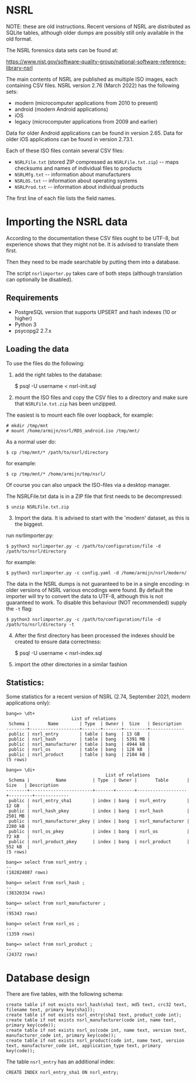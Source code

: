 # NSRL

NOTE: these are old instructions. Recent versions of NSRL are distributed as
SQLite tables, although older dumps are possibly still only available in the
old format.

The NSRL forensics data sets can be found at:

https://www.nist.gov/software-quality-group/national-software-reference-library-nsrl

The main contents of NSRL are published as multiple ISO images, each containing
CSV files. NSRL version 2.76 (March 2022) has the following sets:

* modern (microcomputer applications from 2010 to present)
* android (modern Android applications)
* iOS
* legacy (microcomputer applications from 2009 and earlier)

Data for older Android applications can be found in version 2.65. Data for
older iOS applications can be found in version 2.73.1.

Each of these ISO files contain several CSV files:

* `NSRLFile.txt` (stored ZIP compressed as `NSRLFile.txt.zip`) -- maps checksums and names of individual files to products
* `NSRLMfg.txt` -- information about manufacturers
* `NSRLOS.txt` -- information about operating systems
* `NSRLProd.txt` -- information about individual products

The first line of each file lists the field names.

# Importing the NSRL data

According to the documentation these CSV files ought to be UTF-8, but experience
shows that they might not be. It is advised to translate them first.

Then they need to be made searchable by putting them into a database.

The script `nsrlimporter.py` takes care of both steps (although translation can
optionally be disabled).

## Requirements

* PostgreSQL version that supports UPSERT and hash indexes (10 or higher)
* Python 3
* psycopg2 2.7.x

## Loading the data

To use the files do the following:

1. add the right tables to the database:

    $ psql -U username < nsrl-init.sql

2. mount the ISO files and copy the CSV files to a directory and make sure
that `NSRLFile.txt.zip` has been unzipped.

The easiest is to mount each file over loopback, for example:

    # mkdir /tmp/mnt
    # mount /home/armijn/nsrl/RDS_android.iso /tmp/mnt/

As a normal user do:

    $ cp /tmp/mnt/* /path/to/nsrl/directory

for example:

    $ cp /tmp/mnt/* /home/armijn/tmp/nsrl/

Of course you can also unpack the ISO-files via a desktop manager.

The NSRLFile.txt data is in a ZIP file that first needs to be decompressed:

    $ unzip NSRLFile.txt.zip

3. Import the data. It is advised to start with the 'modern' dataset, as this is the biggest.

run nsrlimporter.py:

    $ python3 nsrlimporter.py -c /path/to/configuration/file -d /path/to/nsrl/directory

for example:

    $ python3 nsrlimporter.py -c config.yaml -d /home/armijn/nsrl/modern/

The data in the NSRL dumps is not guaranteed to be in a single encoding: in
older versions of NSRL various encodings were found. By default the importer
will try to convert the data to UTF-8, although this is not guaranteed to
work. To disable this behaviour (NOT recommended) supply the `-t` flag:

    $ python3 nsrlimporter.py -c /path/to/configuration/file -d /path/to/nsrl/directory -t

4. After the first directory has been processed the indexes should be created to ensure data correctness:

    $ psql -U username < nsrl-index.sql

5. import the other directories in a similar fashion

## Statistics:

Some statistics for a recent version of NSRL (2.74, September 2021, modern applications only):

    bang=> \dt+
                             List of relations
     Schema |       Name        | Type  | Owner |  Size   | Description 
    --------+-------------------+-------+-------+---------+-------------
     public | nsrl_entry        | table | bang  | 13 GB   |
     public | nsrl_hash         | table | bang  | 5391 MB |
     public | nsrl_manufacturer | table | bang  | 4944 kB |
     public | nsrl_os           | table | bang  | 128 kB  |
     public | nsrl_product      | table | bang  | 2184 kB |
    (5 rows)
    
    bang=> \di+
                                          List of relations
     Schema |          Name          | Type  | Owner |       Table       |  Size   | Description 
    --------+------------------------+-------+-------+-------------------+---------+-------------
     public | nsrl_entry_sha1        | index | bang  | nsrl_entry        | 12 GB   |
     public | nsrl_hash_pkey         | index | bang  | nsrl_hash         | 2501 MB |
     public | nsrl_manufacturer_pkey | index | bang  | nsrl_manufacturer | 2280 kB |
     public | nsrl_os_pkey           | index | bang  | nsrl_os           | 72 kB   |
     public | nsrl_product_pkey      | index | bang  | nsrl_product      | 552 kB  |
    (5 rows)

    bang=> select from nsrl_entry ;
    --
    (182824087 rows)
    
    bang=> select from nsrl_hash ;
    --
    (38320334 rows)
    
    bang=> select from nsrl_manufacturer ;
    --
    (95343 rows)
    
    bang=> select from nsrl_os ;
    --
    (1359 rows)
    
    bang=> select from nsrl_product ;
    --
    (24372 rows)

# Database design

There are five tables, with the following schema:

    create table if not exists nsrl_hash(sha1 text, md5 text, crc32 text, filename text, primary key(sha1));
    create table if not exists nsrl_entry(sha1 text, product_code int);
    create table if not exists nsrl_manufacturer(code int, name text, primary key(code));
    create table if not exists nsrl_os(code int, name text, version text, manufacturer_code int, primary key(code));
    create table if not exists nsrl_product(code int, name text, version text, manufacturer_code int, application_type text, primary key(code));

The table `nsrl_entry` has an additional index:

    CREATE INDEX nsrl_entry_sha1 ON nsrl_entry;
